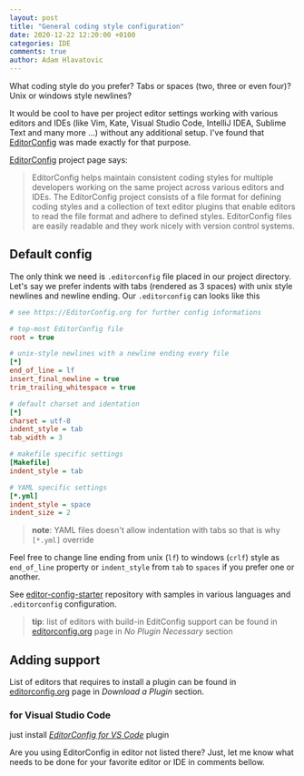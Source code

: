 ```yaml
---
layout: post
title: "General coding style configuration"
date: 2020-12-22 12:20:00 +0100
categories: IDE
comments: true
author: Adam Hlavatovic
---
```


What coding style do you prefer? Tabs or spaces (two, three or even four)? Unix or windows style newlines? 

It would be cool to have per project editor settings working with various editors and IDEs (like Vim, Kate, Visual Studio Code, IntelliJ IDEA, Sublime Text and many more ...) without any additional setup. I've found that [EditorConfig](https://editorconfig.org/) was made exactly for that purpose.

[EditorConfig](https://editorconfig.org/) project page says:

> EditorConfig helps maintain consistent coding styles for multiple developers working on the same project across various editors and IDEs. The EditorConfig project consists of a file format for defining coding styles and a collection of text editor plugins that enable editors to read the file format and adhere to defined styles. EditorConfig files are easily readable and they work nicely with version control systems.

## Default config

The only think we need is `.editorconfig` file placed in our project directory. Let's say we prefer indents with tabs (rendered as 3 spaces) with unix style newlines and newline ending. Our `.editorconfig` can looks like this

```ini
# see https://EditorConfig.org for further config informations

# top-most EditorConfig file
root = true

# unix-style newlines with a newline ending every file
[*]
end_of_line = lf
insert_final_newline = true
trim_trailing_whitespace = true

# default charset and identation
[*]
charset = utf-8
indent_style = tab
tab_width = 3

# makefile specific settings
[Makefile]
indent_style = tab

# YAML specific settings
[*.yml]
indent_style = space
indent_size = 2
```

> **note**: YAML files doesn't allow indentation with tabs so that is why `[*.yml]` override

Feel free to change line ending from unix (`lf`) to windows (`crlf`) style as `end_of_line` property or `indent_style` from `tab` to `spaces` if you prefer one or another. 

See [editor-config-starter](https://github.com/sansajn/editor-config-starter) repository with samples in various languages and `.editorconfig` configuration.

> **tip**: list of editors with build-in EditConfig support can be found in [editorconfig.org](https://editorconfig.org/) page in *No Plugin Necessary* section 

## Adding support

List of editors that requires to install a plugin can be found in [editorconfig.org](https://editorconfig.org/) page in *Download a Plugin* section. 

### for Visual Studio Code

just install [*EditorConfig for VS Code*](https://marketplace.visualstudio.com/items?itemName=EditorConfig.EditorConfig) plugin


Are you using EditorConfig in editor not listed there? Just, let me know what needs to be done for your favorite editor or IDE in comments bellow.
